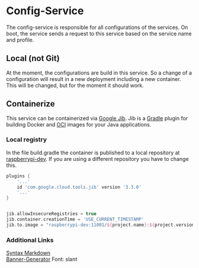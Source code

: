 # Config-Service

The config-service is responsible for all configurations of the services. On boot, the service sends a request to this service based on the service name and profile.

## Local (not Git)
At the moment, the configurations are build in this service. So a change of a configuration will result in a new deployment including a new container. 
This will be changed, but for the moment it should work.

## Containerize
This service can be containerized via [Google Jib](https://github.com/GoogleContainerTools/jib). Jib is a [Gradle](https://gradle.org/) plugin for building Docker and [OCI](https://github.com/opencontainers/image-spec) images for your Java applications.

### Local registry
In the file build.gradle the container is published to a local repository at [raspberrypi-dev](http://raspberrypi-dev:11002/). If you are using a different repository you have to change this.

```groovy
plugins {
    '...'
    id 'com.google.cloud.tools.jib' version '3.3.0'
    '...'
}


jib.allowInsecureRegistries = true
jib.container.creationTime = 'USE_CURRENT_TIMESTAMP'
jib.to.image = "raspberrypi-dev:11001/${project.name}:${project.version}"
```


### Additional Links
[Syntax Markdown](https://www.markdownguide.org/extended-syntax/)</br>
[Banner-Generator](https://devops.datenkollektiv.de/banner.txt/index.html) Font: slant
